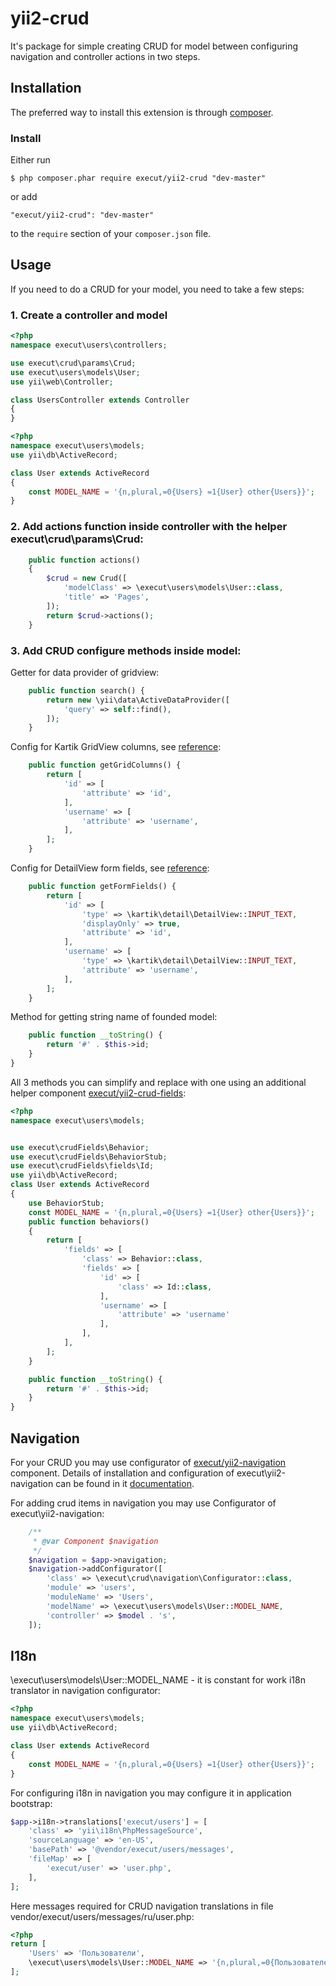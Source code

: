 # yii2-crud
It's package for simple creating CRUD for model between configuring navigation and controller actions in two steps. 

## Installation

The preferred way to install this extension is through [composer](http://getcomposer.org/download/).

### Install

Either run

```
$ php composer.phar require execut/yii2-crud "dev-master"
```

or add

```
"execut/yii2-crud": "dev-master"
```

to the ```require``` section of your `composer.json` file.

## Usage

If you need to do a CRUD for your model, you need to take a few steps:
### 1. Create a controller and model
```php
<?php
namespace execut\users\controllers;

use execut\crud\params\Crud;
use execut\users\models\User;
use yii\web\Controller;

class UsersController extends Controller
{
}
```
```php
<?php
namespace execut\users\models;
use yii\db\ActiveRecord;

class User extends ActiveRecord
{
    const MODEL_NAME = '{n,plural,=0{Users} =1{User} other{Users}}';
}
```
### 2. Add actions function inside controller with the helper execut\crud\params\Crud:
```php
    public function actions()
    {
        $crud = new Crud([
            'modelClass' => \execut\users\models\User::class,
            'title' => 'Pages',
        ]);
        return $crud->actions();
    }
```

### 3. Add CRUD configure methods inside model:

Getter for data provider of gridview:
```php
    public function search() {
        return new \yii\data\ActiveDataProvider([
            'query' => self::find(),
        ]);
    }
```

Config for Kartik GridView columns, see [reference](https://github.com/kartik-v/yii2-grid):
```php
    public function getGridColumns() {
        return [
            'id' => [
                'attribute' => 'id',
            ],
            'username' => [
                'attribute' => 'username',
            ],
        ];
    }
```

Config for DetailView form fields, see [reference](http://demos.krajee.com/detail-view):
```php
    public function getFormFields() {
        return [
            'id' => [
                'type' => \kartik\detail\DetailView::INPUT_TEXT,
                'displayOnly' => true,
                'attribute' => 'id',
            ],
            'username' => [
                'type' => \kartik\detail\DetailView::INPUT_TEXT,
                'attribute' => 'username',
            ],
        ];
    }
```

Method for getting string name of founded model:
```php
    public function __toString() {
        return '#' . $this->id;
    }
}
```

All 3 methods you can simplify and replace with one using an additional helper component [execut/yii2-crud-fields](https://github.com/execut/yii2-crud-fields):

```php
<?php
namespace execut\users\models;


use execut\crudFields\Behavior;
use execut\crudFields\BehaviorStub;
use execut\crudFields\fields\Id;
use yii\db\ActiveRecord;
class User extends ActiveRecord
{
    use BehaviorStub;
    const MODEL_NAME = '{n,plural,=0{Users} =1{User} other{Users}}';
    public function behaviors()
    {
        return [
            'fields' => [
                'class' => Behavior::class,
                'fields' => [
                    'id' => [
                        'class' => Id::class,
                    ],
                    'username' => [
                        'attribute' => 'username'
                    ],
                ],
            ],
        ];
    }

    public function __toString() {
        return '#' . $this->id;
    }
}
```

## Navigation

For your CRUD you may use configurator of [execut/yii2-navigation](https://github.com/execut/yii2-navigation) component.
Details of installation and configuration of execut\yii2-navigation can be found in it [documentation](https://github.com/execut/yii2-navigation).

For adding crud items in navigation you may use Configurator of execut\yii2-navigation:
```php
    /**
     * @var Component $navigation
     */
    $navigation = $app->navigation;
    $navigation->addConfigurator([
        'class' => \execut\crud\navigation\Configurator::class,
        'module' => 'users',
        'moduleName' => 'Users',
        'modelName' => \execut\users\models\User::MODEL_NAME,
        'controller' => $model . 's',
    ]);
```
## I18n
\execut\users\models\User::MODEL_NAME - it is constant for work i18n translator in navigation configurator: 
```php
<?php
namespace execut\users\models;
use yii\db\ActiveRecord;

class User extends ActiveRecord
{
    const MODEL_NAME = '{n,plural,=0{Users} =1{User} other{Users}}';
}
```

For configuring i18n in navigation you may configure it in application bootstrap:
```php
$app->i18n->translations['execut/users'] = [
    'class' => 'yii\i18n\PhpMessageSource',
    'sourceLanguage' => 'en-US',
    'basePath' => '@vendor/execut/users/messages',
    'fileMap' => [
        'execut/user' => 'user.php',
    ],
];
```

Here messages required for CRUD navigation translations in file vendor/execut/users/messages/ru/user.php:
```php
<?php
return [
    'Users' => 'Пользователи',
    \execut\users\models\User::MODEL_NAME => '{n,plural,=0{Пользователей} =1{Пользователь} other{Пользователи}}',
];
```
